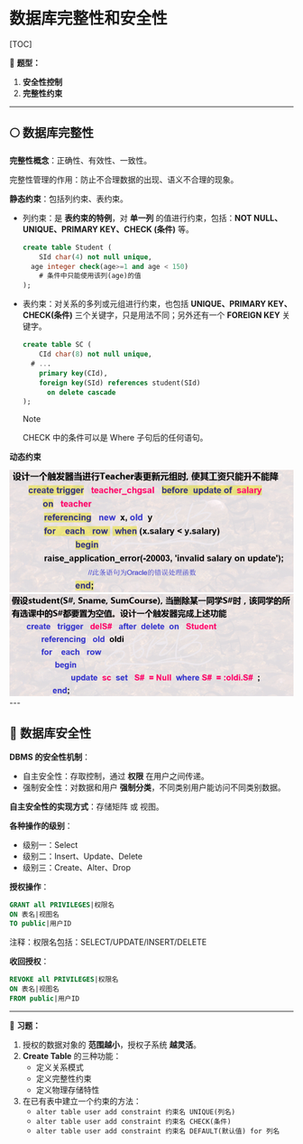 # 数据库完整性和安全性

[TOC]

🎯 **题型：**

1. **安全性控制**
2. **完整性约束**

---

## 🌕 数据库完整性

**完整性概念**：正确性、有效性、一致性。

完整性管理的作用：防止不合理数据的出现、语义不合理的现象。

**静态约束**：包括列约束、表约束。

- 列约束：是 **表约束的特例**，对 **单一列** 的值进行约束，包括：**NOT NULL、UNIQUE、PRIMARY KEY、CHECK (条件)** 等。

  ```sql
  create table Student (
      SId char(4) not null unique,
  	age integer check(age>=1 and age < 150)
      # 条件中只能使用该列(age)的值
  );
  ```

- 表约束：对关系的多列或元组进行约束，也包括 **UNIQUE、PRIMARY KEY、CHECK(条件)** 三个关键字，只是用法不同；另外还有一个 **FOREIGN KEY** 关键字。

  ```sql
  create table SC (
      CId char(8) not null unique,
  	# ...
      primary key(CId),
      foreign key(SId) references student(SId) 
      	on delete cascade
  );
  ```

  > [!Note]
  >
  > CHECK 中的条件可以是 Where 子句后的任何语句。

**动态约束**

<center><img src="./image/trigger-1.png" width="550"></center>
<center><img src="./image/trigger-2.png" width="550"></center>
---

## 🔐 数据库安全性

**DBMS 的安全性机制**：

- 自主安全性：存取控制，通过 **权限** 在用户之间传递。
- 强制安全性：对数据和用户 **强制分类**，不同类别用户能访问不同类别数据。

**自主安全性的实现方式**：存储矩阵 或 视图。

**各种操作的级别**：

- 级别一：Select
- 级别二：Insert、Update、Delete
- 级别三：Create、Alter、Drop

**授权操作**：

```sql
GRANT all PRIVILEGES|权限名
ON 表名|视图名
TO public|用户ID
```

注释：权限名包括：SELECT/UPDATE/INSERT/DELETE

**收回授权**：

```sql
REVOKE all PRIVILEGES|权限名
ON 表名|视图名
FROM public|用户ID
```

---

📑 **习题：**

1. 授权的数据对象的 **范围越小**，授权子系统 **越灵活**。
2. **Create Table** 的三种功能：
   - 定义关系模式
   - 定义完整性约束
   - 定义物理存储特性
3. 在已有表中建立一个约束的方法：
   - `alter table user add constraint 约束名 UNIQUE(列名)`
   - `alter table user add constraint 约束名 CHECK(条件)`
   - `alter table user add constraint 约束名 DEFAULT(默认值) for 列名`
